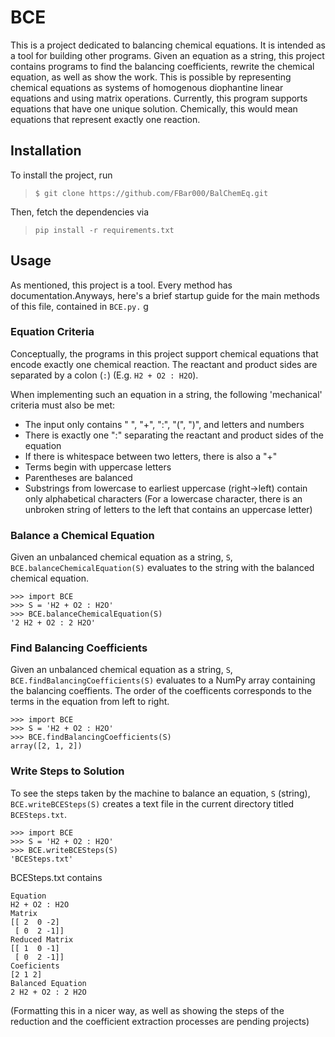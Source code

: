 # BCE

This is a project dedicated to balancing chemical equations. It is intended as a tool for building other programs. Given an equation as a string, this project contains programs to find the balancing coefficients, rewrite the chemical equation, as well as show the work. This is possible by representing chemical equations as systems of homogenous diophantine linear equations and using matrix operations. Currently, this program supports equations that have one unique solution. Chemically, this would mean equations that represent exactly one reaction.

## Installation

To install the project, run 

> `$ git clone https://github.com/FBar000/BalChemEq.git`

Then, fetch the dependencies via

> `pip install -r requirements.txt`

## Usage 

As mentioned, this project is a tool. Every method has documentation.Anyways, here's a brief startup guide for the main methods of this file, contained in `BCE.py.`
g
### Equation Criteria

Conceptually, the programs in this project support chemical equations that encode exactly one chemical reaction. The reactant and product sides are separated by a colon (`:`) (E.g. `H2 + O2 : H2O`). 

When implementing such an equation in a string, the following 'mechanical' criteria must also be met:

- The input only contains " ", "+", ":", "(", ")", and letters and numbers
- There is exactly one ":" separating the reactant and product sides of the equation
- If there is whitespace between two letters, there is also a "+"
- Terms begin with uppercase letters
- Parentheses are balanced
- Substrings from lowercase to earliest uppercase (right->left) contain only alphabetical characters
(For a lowercase character, there is an unbroken string of letters to the left that contains an uppercase letter)


### Balance a Chemical Equation

Given an unbalanced chemical equation as a string, `S`,  `BCE.balanceChemicalEquation(S)` evaluates to the string with the balanced chemical equation.

```
>>> import BCE
>>> S = 'H2 + O2 : H2O'
>>> BCE.balanceChemicalEquation(S)
'2 H2 + O2 : 2 H2O'
```

### Find Balancing Coefficients

Given an unbalanced chemical equation as a string, `S`, `BCE.findBalancingCoefficients(S)` evaluates to a NumPy array containing the balancing coeffients. The order of the coefficents corresponds to the terms in the equation from left to right.

```
>>> import BCE
>>> S = 'H2 + O2 : H2O'
>>> BCE.findBalancingCoefficients(S)
array([2, 1, 2])
```

### Write Steps to Solution

To see the steps taken by the machine to balance an equation, `S` (string), `BCE.writeBCESteps(S)` creates a text file in the current directory titled `BCESteps.txt`.


```
>>> import BCE
>>> S = 'H2 + O2 : H2O'
>>> BCE.writeBCESteps(S)
'BCESteps.txt'
```
BCESteps.txt contains

```
Equation
H2 + O2 : H2O
Matrix
[[ 2  0 -2]
 [ 0  2 -1]]
Reduced Matrix
[[ 1  0 -1]
 [ 0  2 -1]]
Coeficients
[2 1 2]
Balanced Equation
2 H2 + O2 : 2 H2O
```
(Formatting this in a nicer way, as well as showing the steps of the reduction and the coefficient extraction processes are pending projects)